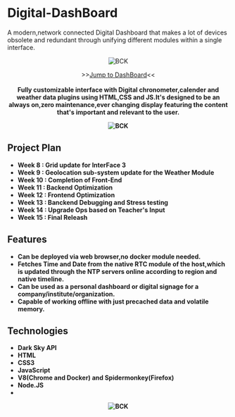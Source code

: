 # Digital-DashBoard
A modern,network connected Digital Dashboard that makes a lot of devices obsolete and redundant through unifying different modules within a single interface. 

<p align="center"><img alt="BCK" src="https://3iology.com/dist/assets/img/webapplication.png"></p>


<p align="center">
>><a href="https://sierra007117.github.io/Digital-DashBoard/index.html">Jump to DashBoard</a><<<br>
<br>
<b>Fully customizable interface with Digital chronometer,calender and weather data plugins using HTML,CSS and JS.It's designed to be an always on,zero maintenance,ever changing display featuring the content that's important and relevant to the user.<br>

<p align="center"><img alt="BCK" src="https://financesonline.com/uploads/2017/12/web-app.png"></p>

## Project Plan

- Week 8  : Grid update for InterFace 3
- Week 9  : Geolocation sub-system update for the Weather Module
- Week 10 : Completion of Front-End
- Week 11 : Backend Optimization
- Week 12 : Frontend Optimization
- Week 13 : Banckend Debugging and Stress testing
- Week 14 : Upgrade Ops based on Teacher's Input
- Week 15 : Final Releash

## Features

- Can be deployed via web browser,no docker module needed.
- Fetches Time and Date from the native RTC module of the host,which is updated through the NTP servers online according to region and native timeline.
- Can be used as a personal dashboard or digital signage for a company/institute/organization.
- Capable of working offline with just precached data and volatile memory.

## Technologies

- Dark Sky API
- HTML
- CSS3
- JavaScript
- V8(Chrome and Docker) and Spidermonkey(Firefox)
- Node.JS
-


<p align="center"><img alt="BCK" src="https://img.moegirl.org/enmoegirl/9/9b/Hatsune_miku_v4x.png"></p>
